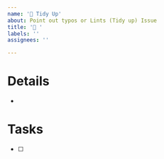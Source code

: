 ```yaml
---
name: '🧹 Tidy Up'
about: Point out typos or Lints (Tidy up) Issue
title: '🧹 '
labels: ''
assignees: ''

---
```


# Details

* 

# Tasks

- [ ] 
